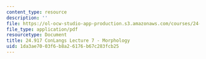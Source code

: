 ```yaml
---
content_type: resource
description: ''
file: https://ol-ocw-studio-app-production.s3.amazonaws.com/courses/24-917-conlangs-how-to-construct-a-language-fall-2018/1da3ae7003f6b8a26176b67c283fcb25_MIT24_917f18_lec7_morphology.pdf
file_type: application/pdf
resourcetype: Document
title: 24.917 ConLangs Lecture 7 - Morphology
uid: 1da3ae70-03f6-b8a2-6176-b67c283fcb25
---
```

